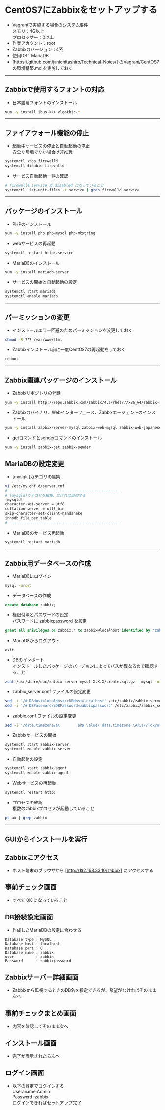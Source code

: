 # CentOS7にZabbixをセットアップする  
* Vagrantで実施する場合のシステム要件  
メモリ：4G以上  
プロセッサー：2以上
* 作業アカウント：root
* Zabbixのバージョン：4系
* 使用DB：MariaDB
* [https://github.com/junichitashiro/Technical-Notes/] のVagrant/CentOS7の環境構築.md を実施しておく

***
## Zabbixで使用するフォントの対応  
* 日本語用フォントのインストール
```bash
yum -y install ibus-kkc vlgothic-*
```

***
## ファイアウォール機能の停止  
* 起動中サービスの停止と自動起動の停止  
安全な環境でない場合は非推奨
```bash
systemctl stop firewalld
systemctl disable firewalld
```

* サービス自動起動一覧の確認
```bash
# firewalld.service が disabled になっていること
systemctl list-unit-files -t service | grep firewalld.service
```

***
## パッケージのインストール  
* PHPのインストール
```bash
yum -y install php php-mysql php-mbstring
```

* webサービスの再起動
```bash
systemctl restart httpd.service
```

* MariaDBのインストール
```bash
yum -y install mariadb-server
```

* サービスの開始と自動起動の設定
```bash
systemctl start mariadb
systemctl enable mariadb
```

***
## パーミッションの変更  
* インストールエラー回避のためパーミッションを変更しておく
```bash
chmod -R 777 /var/www/html
```

* Zabbixインストール前に一度CentOS7の再起動をしておく  
```bash
reboot
```

***
## Zabbix関連パッケージのインストール  
* Zabbixリポジトリの登録
```bash
yum -y install http://repo.zabbix.com/zabbix/4.0/rhel/7/x86_64/zabbix-release-4.0-1.el7.noarch.rpm
```


* Zabbixのバイナリ、Webインターフェース、Zabbixエージェントのインストール
```bash
yum -y install zabbix-server-mysql zabbix-web-mysql zabbix-web-japanese zabbix-agent
```

* getコマンドとsenderコマンドのインストール
```bash
yum -y install zabbix-get zabbix-sender
```

## MariaDBの設定変更  
* [mysqld]カテゴリの編集
```bash
vi /etc/my.cnf.d/server.cnf
# --------------------------------------------------
# [mysqld]カテゴリを編集、なければ追加する
[mysqld]
character-set-server = utf8
collation-server = utf8_bin
skip-character-set-client-handshake
innodb_file_per_table
# --------------------------------------------------
```

* MariaDBのサービス再起動
```bash
systemctl restart mariadb
```

***
## Zabbix用データベースの作成  
* MariaDBにログイン
```bash
mysql -uroot
```

* データベースの作成
```sql
create database zabbix;
```

* 権限付与とパスワードの設定  
パスワードに zabbixpassword を設定
```sql
grant all privileges on zabbix.* to zabbix@localhost identified by 'zabbixpassword';
```
* MariaDBからログアウト
```sql
exit
```

* DBのインポート  
インストールしたパッケージのバージョンによってパスが異なるので確認すること
```bash
zcat /usr/share/doc/zabbix-server-mysql-X.X.X/create.sql.gz | mysql -uroot zabbix
```

* zabbix_server.conf ファイルの設定変更
```bash
sed -i '/# DBHost=localhost/cDBHost=localhost' /etc/zabbix/zabbix_server.conf
sed -i '/# DBPassword/cDBPassword=zabbixpassword' /etc/zabbix/zabbix_server.conf
```

* zabbix.conf ファイルの設定変更
```bash
sed -i '/date.timezone/a\        php_value\ date.timezone \Asia\/Tokyo' /etc/httpd/conf.d/zabbix.conf
```

* Zabbixサービスの開始
```bash
systemctl start zabbix-server
systemctl enable zabbix-server
```

* 自動起動の設定
```bash
systemctl start zabbix-agent
systemctl enable zabbix-agent
```

* Webサービスの再起動
```bash
systemctl restart httpd
```

* プロセスの確認  
複数のzabbixプロセスが起動していること
```bash
ps ax | grep zabbix
```

***
## GUIからインストールを実行  
## Zabbixにアクセス  
* ホスト端末のブラウザから [http://192.168.33.10/zabbix] にアクセスする

## 事前チェック画面  
* すべて OK になっていること

## DB接続設定画面  
* 作成したMariaDBの設定に合わせる
```
Database type : MySQL
Database host : localhost
Database port : 0
Database name : zabbix
user          : zabbix
Password      : zabbixpassword
```

## Zabbixサーバー詳細画面  
* Zabbixから監視するときのDB名を指定できるが、希望がなければそのまま次へ

## 事前チェックまとめ画面  
* 内容を確認してそのまま次へ

## インストール画面  
* 完了が表示されたら次へ

## ログイン画面  
* 以下の設定でログインする  
Useraname:Admin  
Password :zabbix  
ログインできればセットアップ完了  
